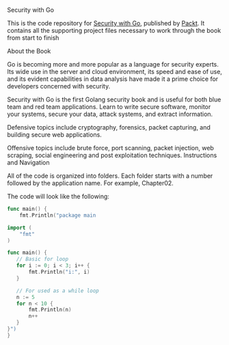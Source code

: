 Security with Go

This is the code repository for [Security with Go](https://www.example.com/security-with-go](https://subscription.packtpub.com/search?query=security%20go&utm_source=github&utm_medium=repository&utm_campaign=9781788627917)), published by [Packt](https://www.packtpub.com/en-us?utm_source=github). It contains all the supporting project files necessary to work through the book from start to finish 


About the Book

Go is becoming more and more popular as a language for security experts. Its wide use in the server and cloud environment, its speed and ease of use, and its evident capabilities in data analysis have made it a prime choice for developers concerned with security.

Security with Go is the first Golang security book and is useful for both blue team and red team applications. Learn to write secure software, monitor your systems, secure your data, attack systems, and extract information.

Defensive topics include cryptography, forensics, packet capturing, and building secure web applications.

Offensive topics include brute force, port scanning, packet injection, web scraping, social engineering and post exploitation techniques.
Instructions and Navigation

All of the code is organized into folders. Each folder starts with a number followed by the application name. For example, Chapter02.

The code will look like the following:

```go
func main() {
    fmt.Println("package main

import (
    "fmt"
)

func main() {
   // Basic for loop
   for i := 0; i < 3; i++ {
       fmt.Println("i:", i)
   }

   // For used as a while loop
   n := 5
   for n < 10 {
       fmt.Println(n)
       n++
   }
}")
}
